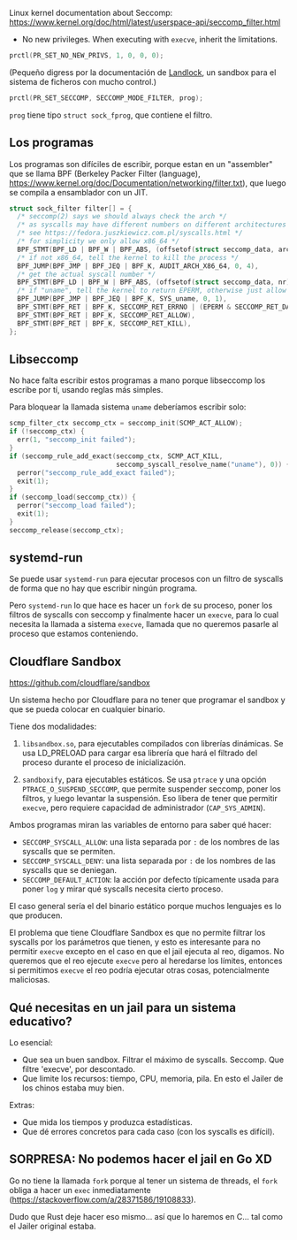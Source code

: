 

Linux kernel documentation about Seccomp:
https://www.kernel.org/doc/html/latest/userspace-api/seccomp_filter.html

- No new privileges. When executing with `execve`, inherit the limitations.

```C
prctl(PR_SET_NO_NEW_PRIVS, 1, 0, 0, 0);
```

(Pequeño digress por la documentación de [Landlock](https://docs.kernel.org/userspace-api/landlock.html), un sandbox para el sistema de ficheros con mucho control.)

```C
prctl(PR_SET_SECCOMP, SECCOMP_MODE_FILTER, prog);
```

`prog` tiene tipo `struct sock_fprog`, que contiene el filtro.

## Los programas

Los programas son difíciles de escribir, porque estan en un "assembler" que se llama BPF (Berkeley Packer Filter (language), https://www.kernel.org/doc/Documentation/networking/filter.txt), que luego se compila a ensamblador con un JIT. 

```C
struct sock_filter filter[] = {
  /* seccomp(2) says we should always check the arch */
  /* as syscalls may have different numbers on different architectures */
  /* see https://fedora.juszkiewicz.com.pl/syscalls.html */
  /* for simplicity we only allow x86_64 */
  BPF_STMT(BPF_LD | BPF_W | BPF_ABS, (offsetof(struct seccomp_data, arch))),
  /* if not x86_64, tell the kernel to kill the process */
  BPF_JUMP(BPF_JMP | BPF_JEQ | BPF_K, AUDIT_ARCH_X86_64, 0, 4),
  /* get the actual syscall number */
  BPF_STMT(BPF_LD | BPF_W | BPF_ABS, (offsetof(struct seccomp_data, nr))),
  /* if "uname", tell the kernel to return EPERM, otherwise just allow */
  BPF_JUMP(BPF_JMP | BPF_JEQ | BPF_K, SYS_uname, 0, 1),
  BPF_STMT(BPF_RET | BPF_K, SECCOMP_RET_ERRNO | (EPERM & SECCOMP_RET_DATA)),
  BPF_STMT(BPF_RET | BPF_K, SECCOMP_RET_ALLOW),
  BPF_STMT(BPF_RET | BPF_K, SECCOMP_RET_KILL),
};
```

## Libseccomp

No hace falta escribir estos programas a mano porque libseccomp los escribe por tí, usando reglas más simples.

Para bloquear la llamada sistema `uname` deberíamos escribir solo:

```C
scmp_filter_ctx seccomp_ctx = seccomp_init(SCMP_ACT_ALLOW);
if (!seccomp_ctx) {
  err(1, "seccomp_init failed");
}
if (seccomp_rule_add_exact(seccomp_ctx, SCMP_ACT_KILL, 
                           seccomp_syscall_resolve_name("uname"), 0)) {
  perror("seccomp_rule_add_exact failed");
  exit(1);
}
if (seccomp_load(seccomp_ctx)) {
  perror("seccomp_load failed");
  exit(1);
}
seccomp_release(seccomp_ctx);
```

## systemd-run

Se puede usar `systemd-run` para ejecutar procesos con un filtro de syscalls de forma que no hay que escribir ningún programa.

Pero `systemd-run` lo que hace es hacer un `fork` de su proceso, poner los filtros de syscalls con seccomp y finalmente hacer un `execve`, para lo cual necesita la llamada a sistema `execve`, llamada que no queremos pasarle al proceso que estamos conteniendo.

## Cloudflare Sandbox

https://github.com/cloudflare/sandbox

Un sistema hecho por Cloudflare para no tener que programar el sandbox y que se pueda colocar en cualquier binario.

Tiene dos modalidades:

1. `libsandbox.so`, para ejecutables compilados con librerías dinámicas. Se usa LD_PRELOAD para cargar esa librería que hará el filtrado del proceso durante el proceso de inicialización.

2. `sandboxify`, para ejecutables estáticos. Se usa `ptrace` y una opción `PTRACE_O_SUSPEND_SECCOMP`, que permite suspender seccomp, poner los filtros, y luego levantar la suspensión. Eso libera de tener que permitir `execve`, pero requiere capacidad de administrador (`CAP_SYS_ADMIN`).

Ambos programas miran las variables de entorno para saber qué hacer:
- `SECCOMP_SYSCALL_ALLOW`: una lista separada por `:` de los nombres de las syscalls que se permiten.
- `SECCOMP_SYSCALL_DENY`: una lista separada por `:` de los nombres de las syscalls que se deniegan.
- `SECCOMP_DEFAULT_ACTION`: la acción por defecto típicamente usada para poner `log` y mirar qué syscalls necesita cierto proceso.

El caso general sería el del binario estático porque muchos lenguajes es lo que producen.

El problema que tiene Cloudflare Sandbox es que no permite filtrar los syscalls por los parámetros que tienen, y esto es interesante para no permitir `execve` excepto en el caso en que el jail ejecuta al reo, digamos. No queremos que el reo ejecute `execve` pero al heredarse los límites, entonces si permitimos `execve` el reo podría ejecutar otras cosas, potencialmente maliciosas.

## Qué necesitas en un jail para un sistema educativo?

Lo esencial:
- Que sea un buen sandbox. Filtrar el máximo de syscalls. Seccomp.
  Que filtre 'execve', por descontado.
- Que limite los recursos: tiempo, CPU, memoria, pila.
En esto el Jailer de los chinos estaba muy bien.

Extras:
- Que mida los tiempos y produzca estadísticas.
- Que dé errores concretos para cada caso (con los syscalls es difícil).

## SORPRESA: No podemos hacer el jail en Go XD

Go no tiene la llamada `fork` porque al tener un sistema de threads, el `fork` obliga a hacer un `exec` inmediatamente (https://stackoverflow.com/a/28371586/19108833).

Dudo que Rust deje hacer eso mismo... así que lo haremos en C... tal como el Jailer original estaba.